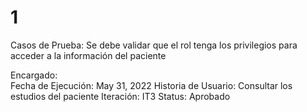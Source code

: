 # 1

Casos de Prueba: Se debe validar que el rol tenga los privilegios para acceder a la información del paciente

Encargado:  
Fecha de Ejecución: May 31, 2022
Historia de Usuario: Consultar los estudios del paciente
Iteración: IT3
Status: Aprobado